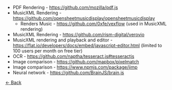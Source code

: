 * PDF Rendering - https://github.com/mozilla/pdf.js
* MusicXML Rendering - https://github.com/opensheetmusicdisplay/opensheetmusicdisplay
  * Renders Music - https://github.com/0xfe/vexflow (used in MusicXML rendering)
* MusicXML Rendering - https://github.com/rism-digital/verovio
* MusicXML rendering and playback and editor - https://flat.io/developers/docs/embed/javascript-editor.html (limited to 100 users per month on free tier)
* OCR - https://github.com/naptha/tesseract.js#tesseractjs
* Image comparison - https://github.com/mapbox/pixelmatch
* Image comparison - https://www.npmjs.com/package/jimp
* Neural network - https://github.com/BrainJS/brain.js

[<- Back](README.md)

